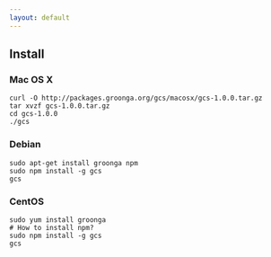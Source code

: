 ```yaml
---
layout: default
---
```


## Install

### Mac OS X

    curl -O http://packages.groonga.org/gcs/macosx/gcs-1.0.0.tar.gz
    tar xvzf gcs-1.0.0.tar.gz
    cd gcs-1.0.0
    ./gcs

### Debian

    sudo apt-get install groonga npm
    sudo npm install -g gcs
    gcs

### CentOS

    sudo yum install groonga
    # How to install npm?
    sudo npm install -g gcs
    gcs
